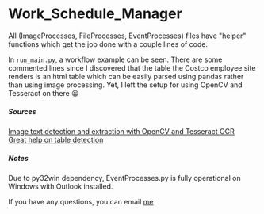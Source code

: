 # Work_Schedule_Manager

All (ImageProcesses, FileProcesses, EventProcesses) files have "helper" functions which get the job done with a couple lines of code.

In `run_main.py`, a workflow example can be seen. There are some commented lines since I discovered that the table the Costco employee site renders is an html table
which can be easily parsed using pandas rather than using image processing. Yet, I left the setup for using OpenCV and Tesseract on there 😀

##### Sources

[Image text detection and extraction with OpenCV and Tesseract OCR](https://www.geeksforgeeks.org/text-detection-and-extraction-using-opencv-and-ocr/ "Geeks for Geeks OpenCV Text Detection/Extraction")\
[Great help on table detection](https://stackoverflow.com/questions/50829874/how-to-find-table-like-structure-in-image/ "Stack Overflow FTW")

##### Notes

Due to py32win dependency, EventProcesses.py is fully operational on Windows with Outlook installed.

If you have any questions, you can email [me](mailto:valeranassuel@protonmail.com?subject="Work_Schedule_Manager")
